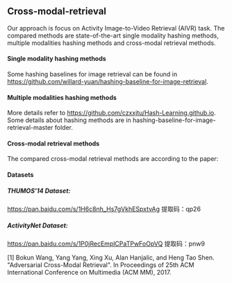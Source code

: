 ## Cross-modal-retrieval
Our approach is focus on Activity Image-to-Video Retrieval (AIVR) task. 
The compared methods are state-of-the-art single modality hashing methods, multiple modalities
hashing methods and cross-modal retrieval methods.

#### Single modality hashing methods
Some hashing baselines for image retrieval can be found in <https://github.com/willard-yuan/hashing-baseline-for-image-retrieval>.
#### Multiple modalities hashing methods
More details refer to <https://github.com/czxxjtu/Hash-Learning.github.io>.
Some details about hashing methods are in hashing-baseline-for-image-retrieval-master folder.
#### Cross-modal retrieval methods
The compared cross-modal retrieval methods are according to the paper:
#### Datasets
##### THUMOS'14 Dataset:
https://pan.baidu.com/s/1H6c8nh_Hs7gVkhESpxtvAg 
提取码：qp26 

##### ActivityNet Dataset:
https://pan.baidu.com/s/1P0jRecEmplCPaTPwFoOpVQ 
提取码：pnw9

[1] Bokun Wang, Yang Yang, Xing Xu, Alan Hanjalic, and Heng Tao Shen. "Adversarial Cross-Modal Retrieval". In Proceedings of 25th ACM International Conference on Multimedia (ACM MM), 2017.
